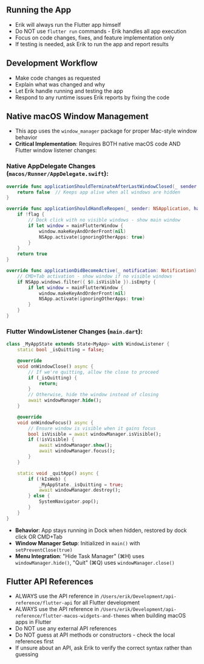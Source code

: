 ## Running the App

- Erik will always run the Flutter app himself
- Do NOT use `flutter run` commands - Erik handles all app execution
- Focus on code changes, fixes, and feature implementation only
- If testing is needed, ask Erik to run the app and report results

## Development Workflow

- Make code changes as requested
- Explain what was changed and why
- Let Erik handle running and testing the app
- Respond to any runtime issues Erik reports by fixing the code

## Native macOS Window Management

- This app uses the `window_manager` package for proper Mac-style window behavior
- **Critical Implementation**: Requires BOTH native macOS code AND Flutter window listener changes:

### Native AppDelegate Changes (`macos/Runner/AppDelegate.swift`):
```swift
override func applicationShouldTerminateAfterLastWindowClosed(_ sender: NSApplication) -> Bool {
    return false  // Keeps app alive when all windows are hidden
}

override func applicationShouldHandleReopen(_ sender: NSApplication, hasVisibleWindows flag: Bool) -> Bool {
    if !flag {
        // Dock click with no visible windows - show main window
        if let window = mainFlutterWindow {
            window.makeKeyAndOrderFront(nil)
            NSApp.activate(ignoringOtherApps: true)
        }
    }
    return true
}

override func applicationDidBecomeActive(_ notification: Notification) {
    // CMD+Tab activation - show window if no visible windows
    if NSApp.windows.filter({ $0.isVisible }).isEmpty {
        if let window = mainFlutterWindow {
            window.makeKeyAndOrderFront(nil)
            NSApp.activate(ignoringOtherApps: true)
        }
    }
}
```

### Flutter WindowListener Changes (`main.dart`):
```dart
class _MyAppState extends State<MyApp> with WindowListener {
    static bool _isQuitting = false;

    @override
    void onWindowClose() async {
        // If we're quitting, allow the close to proceed
        if (_isQuitting) {
            return;
        }
        // Otherwise, hide the window instead of closing
        await windowManager.hide();
    }

    @override
    void onWindowFocus() async {
        // Ensure window is visible when it gains focus
        bool isVisible = await windowManager.isVisible();
        if (!isVisible) {
            await windowManager.show();
            await windowManager.focus();
        }
    }

    static void _quitApp() async {
        if (!kIsWeb) {
            _MyAppState._isQuitting = true;
            await windowManager.destroy();
        } else {
            SystemNavigator.pop();
        }
    }
}
```

- **Behavior**: App stays running in Dock when hidden, restored by dock click OR CMD+Tab
- **Window Manager Setup**: Initialized in `main()` with `setPreventClose(true)`
- **Menu Integration**: "Hide Task Manager" (⌘H) uses `windowManager.hide()`, "Quit" (⌘Q) uses `windowManager.close()`

## Flutter API References

- ALWAYS use the API reference in `/Users/erik/Development/api-reference/flutter-api` for all Flutter development
- ALWAYS use the API reference in `/Users/erik/Development/api-reference/flutter-macos-widgets-and-themes` when building macOS apps in Flutter
- Do NOT use any external API references
- Do NOT guess at API methods or constructors - check the local references first
- If unsure about an API, ask Erik to verify the correct syntax rather than guessing